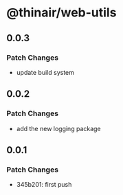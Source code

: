 # @thinair/web-utils

## 0.0.3

### Patch Changes

- update build system

## 0.0.2

### Patch Changes

- add the new logging package

## 0.0.1

### Patch Changes

- 345b201: first push
